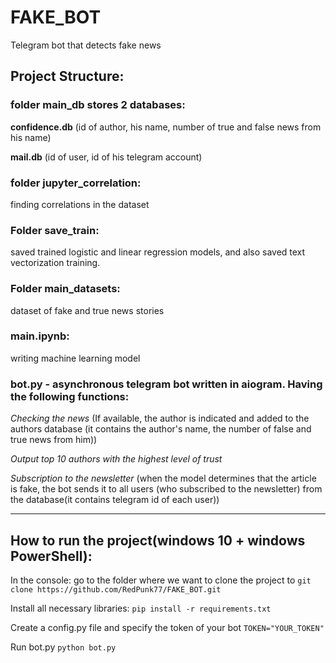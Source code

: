 # FAKE_BOT
Telegram bot that detects fake news

## Project Structure:
### folder main_db stores 2 databases:
__confidence.db__ (id of author, his name, number of true and false news from his name)

__mail.db__ (id of user, id of his telegram account)
### folder jupyter_correlation:
 finding correlations in the dataset
### Folder save_train:
 saved trained logistic and linear regression models, and also saved text vectorization training.
### Folder main_datasets: 
 dataset of fake and true news stories
 
### main.ipynb:
writing machine learning model
### bot.py - asynchronous telegram bot written in aiogram. Having the following functions:
*Checking the news* (If available, the author is indicated and added to the authors database (it contains the author's name, the number of false and true news from him))

*Output top 10 authors with the highest level of trust*

*Subscription to the newsletter* (when the model determines that the article is fake, the bot sends it to all users (who subscribed to the newsletter) from the database(it contains telegram id of each user))

***
## How to run the project(windows 10 + windows PowerShell):

In the console: go to the folder where we want to clone the project to
```git clone https://github.com/RedPunk77/FAKE_BOT.git```

Install all necessary libraries:
```pip install -r requirements.txt```

Create a config.py file and specify the token of your bot
```TOKEN="YOUR_TOKEN"```

Run bot.py
```python bot.py```
